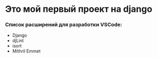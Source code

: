 # Это мой первый проект на django

### Список расширений для разработки VSCode:
- Django
- djLint
- isort
- Mithril Emmet
